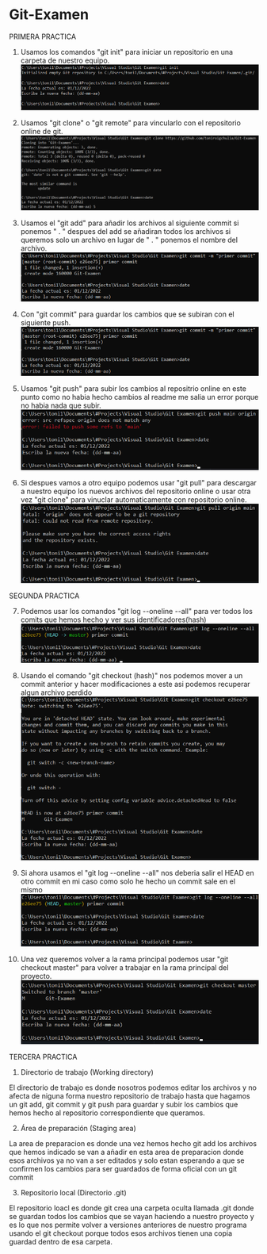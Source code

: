 # Git-Examen


PRIMERA PRACTICA

1. Usamos los comandos "git init" para iniciar un repositorio en una carpeta de nuestro equipo.
![](./git%20init%201.png)

2. Usamos "git clone" o "git remote" para vincularlo con el repositorio online de git.
![](./git%20clone%202.png)

3. Usamos el "git add" para añadir los archivos al siguiente commit si ponemos " . " despues del add se añadiran todos los archivos si queremos solo un archivo en lugar de " . " ponemos el nombre del archivo.
![](./git%20commit%204.png)

4. Con "git commit" para guardar los cambios que se subiran con el siguiente push.
![](./git%20commit%204.png)

5. Usamos "git push" para subir los cambios al repositrio online en este punto como no habia hecho cambios al readme me salia un error porque no habia nada que subir.
![](./git%20push%205.png)

6. Si despues vamos a otro equipo podemos usar "git pull" para descargar a nuestro equipo los nuevos archivos del repositorio online o usar otra vez "git clone" para vinuclar automaticamente con repositorio online.
![](./git%20pull%206.png)

SEGUNDA PRACTICA

7. Podemos usar los comandos "git log --oneline --all" para ver todos los comits que hemos hecho y ver sus identificadores(hash)
![](./git%20oneline%207.png)

8. Usando el comando "git checkout (hash)" nos podemos mover a un commit anterior y hacer modificaciones a este asi podemos recuperar algun archivo perdido
![](./git%20checkout%208.png)

9. Si ahora usamos el "git log --oneline --all" nos deberia salir el HEAD en otro commit en mi caso como solo he hecho un commit sale en el mismo
![](./git%20chekout%209.png)

10. Una vez queremos volver a la rama principal podemos usar "git checkout master" para volver a trabajar en la rama principal del proyecto.
![](./git%20checkout%20master%2010.png)


TERCERA PRACTICA

1. Directorio de trabajo (Working directory)

El directorio de trabajo es donde nosotros podemos editar los archivos y no afecta de niguna forma nuestro repositorio de trabajo hasta que hagamos un git add, git commit y git push para guardar y subir los cambios que hemos hecho al repositorio correspondiente que queramos.


2. Área de preparación (Staging area)

La area de preparacion es donde una vez hemos hecho git add los archivos que hemos indicado se van a añadir en esta area de preparacion donde esos archivos ya no van a ser editados y solo estan esperando a que se confirmen los cambios para ser guardados de forma oficial con un git commit


3. Repositorio local (Directorio .git)

El repositorio loacl es donde git crea una carpeta oculta llamada .git donde se guardan todos los cambios que se vayan haciendo a nuestro proyecto y es lo que nos permite volver a versiones anteriores de nuestro programa usando el git checkout porque todos esos archivos tienen una copia guardad dentro de esa carpeta.